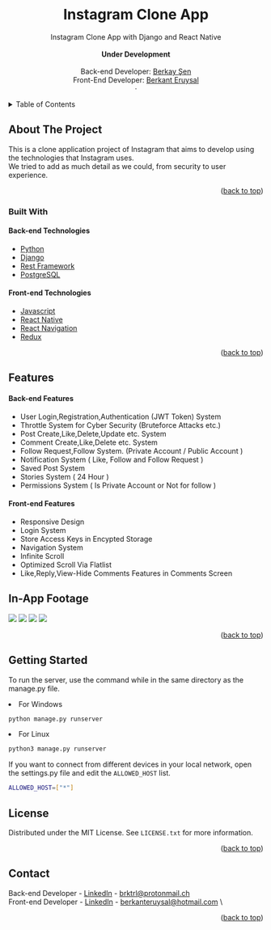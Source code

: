 
<br />
<div align="center">
  <h1 align="center">Instagram Clone App</h1>

  <p align="center">
    Instagram Clone App with Django and React Native
    <br />
    <br>
    <strong>Under Development</strong>
    <br />
    <br />
    Back-end Developer: <a href="https://www.linkedin.com/in/berkay-şen/">Berkay Şen</a><br>
    Front-End Developer: <a href="https://www.linkedin.com/in/berkant-eruysal-450b89208/">Berkant Eruysal</a><br>
    ·

  </p>
</div>



<!-- TABLE OF CONTENTS -->
<details>
  <summary>Table of Contents</summary>
  <ol>
    <li>
      <a href="#about-the-project">About The Project</a>
      <ul>
        <li><a href="#built-with">Built With</a></li>
      </ul>
    </li>
    <li>
      <a href="#getting-started">Getting Started</a>
    </li>
    <li><a href="#license">License</a></li>
    <li><a href="#contact">Contact</a></li>
  </ol>
</details>



<!-- ABOUT THE PROJECT -->
## About The Project

This is a clone application project of Instagram that aims to develop using the technologies that Instagram uses. \
We tried to add as much detail as we could, from security to user experience.

<p align="right">(<a href="#top">back to top</a>)</p>



### Built With

<h4>Back-end Technologies</h4>
<ul>
  <li><a href="https://www.python.org">Python</a>
  <li><a href="https://www.djangoproject.com">Django</a></li>
  <li><a href="https://www.django-rest-framework.org">Rest Framework</a></li>
  <li><a href="https://www.postgresql.org">PostgreSQL</a></li>
</ul>
<h4>Front-end Technologies</h4>

<ul>
  <li><a href="https://www.javascript.com">Javascript</a></li>
  <li><a href="https://reactnative.dev/">React Native</a></li>
  <li><a href="https://reactnavigation.org">React Navigation</a></li>
  <li><a href="https://redux.js.org">Redux</a></li>
</ul>

<p align="right">(<a href="#top">back to top</a>)</p>

## Features

<h4>Back-end Features</h4>
<ul>
  <li>User Login,Registration,Authentication (JWT Token) System</li>
  <li>Throttle System for Cyber Security (Bruteforce Attacks etc.)</li>
  <li>Post Create,Like,Delete,Update etc. System</li>
  <li>Comment Create,Like,Delete etc. System</li>
  <li>Follow Request,Follow System. (Private Account / Public Account )</li>
  <li>Notification System ( Like, Follow and Follow Request )</li>
  <li>Saved Post System</li>
  <li>Stories System ( 24 Hour )</li>
  <li>Permissions System ( Is Private Account or Not for follow )</li>
</ul>

<h4>Front-end Features</h4>
<ul>
  <li>Responsive Design</li>
  <li>Login System</li>
  <li>Store Access Keys in Encypted Storage</li>
  <li>Navigation System</li>
  <li>Infinite Scroll</li>
  <li>Optimized Scroll Via Flatlist</li>
  <li>Like,Reply,View-Hide Comments Features in Comments Screen</li>
</ul>

## In-App Footage

<img src="https://media.giphy.com/media/0opWqGaqut7YXVyLOj/giphy.gif">
<img src="https://media.giphy.com/media/dwVnNfygVh04lA8GuT/giphy.gif">
<img src="https://media.giphy.com/media/VgPzoeSbhFmthOSqLS/giphy.gif">
<img src="https://media.giphy.com/media/BitVrGcs1OE8FukVdz/giphy.gif">

<p align="right">(<a href="#top">back to top</a>)</p>


<!-- GETTING STARTED -->
## Getting Started

To run the server, use the command while in the same directory as the manage.py file.

<li>For Windows</li> 

  ```sh
  python manage.py runserver
  ```
<li>For Linux</li> 

```sh
python3 manage.py runserver
```
If you want to connect from different devices in your local network, open the settings.py file and edit the ``` ALLOWED_HOST ``` list.

```sh
ALLOWED_HOST=["*"]
```



<!-- LICENSE -->
## License

Distributed under the MIT License. See `LICENSE.txt` for more information.

<p align="right">(<a href="#top">back to top</a>)</p>



<!-- CONTACT -->
## Contact

Back-end Developer - [LinkedIn](https://www.linkedin.com/in/berkay-şen/) - brktrl@protonmail.ch  \
Front-end Developer - [LinkedIn](https://www.linkedin.com/in/berkant-eruysal-450b89208/) - berkanteruysal@hotmail.com \

<p align="right">(<a href="#top">back to top</a>)</p>

